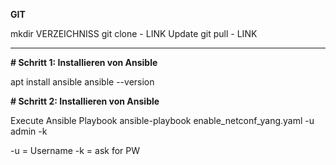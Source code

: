 **GIT**

mkdir VERZEICHNISS
git clone - LINK
Update
git pull - LINK
________


**# Schritt 1: Installieren von Ansible**

apt install ansible
ansible --version

**# Schritt 2: Installieren von Ansible**

Execute Ansible Playbook
ansible-playbook enable_netconf_yang.yaml -u admin -k

-u = Username
-k = ask for PW
